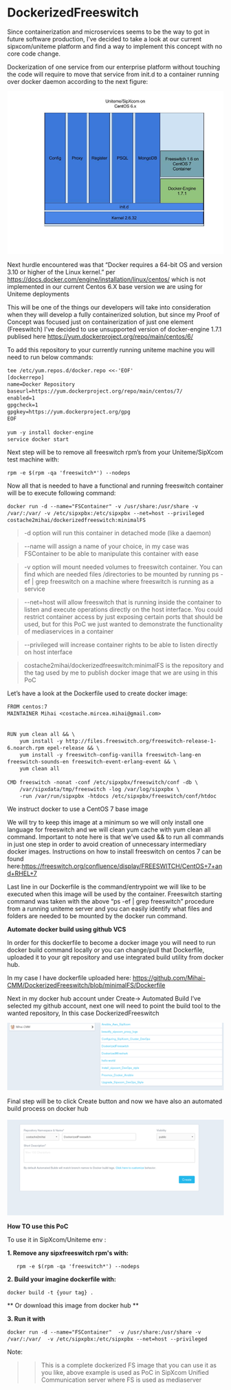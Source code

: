 # **DockerizedFreeswitch**

Since containerization and microservices seems to be the way to got in future software production, I’ve decided to take a look at our current sipxcom/uniteme platform and find a way to implement this concept with no core code change.

Dockerization of one service from our enterprise platform without touching the code will require to move that service from init.d  to a container running over docker daemon according to the next figure:

![Dockerized FS](./images/1.png)

Next hurdle encountered was that “Docker requires a 64-bit OS and version 3.10 or higher of the Linux kernel.” per  https://docs.docker.com/engine/installation/linux/centos/ which is not implemented in our current Centos 6.X base version we are using for Uniteme deployments

This will be one of the things our developers will take into consideration when they will develop a fully containerized solution, but since my Proof of Concept was focused just on containerization of just one element (Freeswitch) I’ve decided to use unsupported version of docker-engine 1.7.1 publised here https://yum.dockerproject.org/repo/main/centos/6/

To add this repository to your currently running uniteme machine you will need to run below commands:
```
tee /etc/yum.repos.d/docker.repo <<-'EOF'
[dockerrepo]
name=Docker Repository
baseurl=https://yum.dockerproject.org/repo/main/centos/7/
enabled=1
gpgcheck=1
gpgkey=https://yum.dockerproject.org/gpg
EOF

yum -y install docker-engine
service docker start
```

Next step will be to remove all freeswitch rpm’s from your Uniteme/SipXcom test machine with:
```
rpm -e $(rpm -qa 'freeswitch*') --nodeps
```


Now all that is needed to have a functional and running freeswitch container will be to execute following command:


```
docker run -d --name="FSContainer" -v /usr/share:/usr/share -v /var/:/var/ -v /etc/sipxpbx:/etc/sipxpbx --net=host --privileged costache2mihai/dockerizedfreeswitch:minimalFS
```

> -d option will run this container in detached mode (like a daemon)

> --name will assign a name of your choice, in my case was FSContainer to be able to manipulate this container with ease

> -v option will mount needed volumes to freeswitch container. You can find which are needed files /directories to be mounted by running ps -ef | grep freeswitch on a machine where freeswitch is running as a service


>--net=host will allow freeswitch that is running inside the container to listen and execute operations directly on the host interface. You could restrict container access by just exposing certain ports that should be used, but for this PoC we just wanted to demonstrate the functionality of mediaservices in a container


>--privileged will  increase container rights to be able to listen directly on host interface


> costache2mihai/dockerizedfreeswitch:minimalFS  is the repository and the tag used by me to publish docker image that we are using in this PoC


Let’s have a look at the Dockerfile used to create docker image:

```
FROM centos:7
MAINTAINER Mihai <costache.mircea.mihai@gmail.com>


RUN yum clean all && \
    yum install -y http://files.freeswitch.org/freeswitch-release-1-6.noarch.rpm epel-release && \
    yum install -y freeswitch-config-vanilla freeswitch-lang-en freeswitch-sounds-en freeswitch-event-erlang-event && \
    yum clean all

CMD freeswitch -nonat -conf /etc/sipxpbx/freeswitch/conf -db \
    /var/sipxdata/tmp/freeswitch -log /var/log/sipxpbx \
    -run /var/run/sipxpbx -htdocs /etc/sipxpbx/freeswitch/conf/htdoc

```

We instruct docker to use a CentOS 7 base image


We will try to keep this image at a minimum so we will only install one language for freeswitch and we will clean yum cache with yum clean all command. Important to note here is that we’ve used && to run all commands in just one step in order to avoid creation of unnecessary intermediary docker images. Instructions on how to install freeswitch on centos 7  can be found here:https://freeswitch.org/confluence/display/FREESWITCH/CentOS+7+and+RHEL+7


Last line in our Dockerfile is the command/entrypoint we will like to be executed when this image will be used by the container. Freeswitch starting command was taken  with the above “ps -ef  | grep freeswitch” procedure from a running uniteme server and you can easily identify what files and folders are needed to be mounted by the docker run command.


**Automate docker build using github VCS**

In order for this dockerfile to become a docker image you will need to run docker build command locally or you can change/pull that Dockerfile, uploaded it to your git repository and use integrated build utility from docker hub.


In my case I have dockerfile uploaded here: https://github.com/Mihai-CMM/DockerizedFreeswitch/blob/minimalFS/Dockerfile


Next in my docker hub account under Create→ Automated Build I’ve selected my github account, next  one will need to point the build tool to the wanted repository, In this case DockerizedFreeswitch

![dockerhub](./images/2.png)

Final step will be to click Create button and now we have also an automated build process on docker hub

![create](./images/3.png)


**How TO use this PoC**

To use it in SipXcom/Uniteme env :

**1. Remove any sipxfreeswitch rpm's with:**
```
   rpm -e $(rpm -qa 'freeswitch*') --nodeps
```

**2. Build your imagine dockerfile with:**
```
docker build -t {your tag} .
```
**
 Or download this image from docker hub
**

**3. Run it with**
```
docker run -d --name="FSContainer"  -v /usr/share:/usr/share -v /var/:/var/  -v /etc/sipxpbx:/etc/sipxpbx --net=host --privileged
```

Note:
>> This is a complete dockerized FS image that you can use it as you like, above example is used as PoC in  SipXcom Unified Communication server where FS is used as mediaserver



